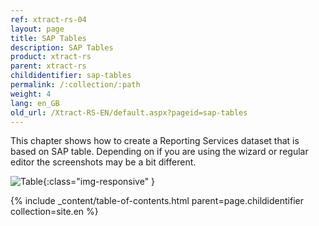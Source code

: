 ```yaml
---
ref: xtract-rs-04
layout: page
title: SAP Tables 
description: SAP Tables
product: xtract-rs
parent: xtract-rs
childidentifier: sap-tables
permalink: /:collection/:path
weight: 4
lang: en_GB
old_url: /Xtract-RS-EN/default.aspx?pageid=sap-tables
---
```


This chapter shows how to create a Reporting Services dataset that is based on SAP table. Depending on if you are using the wizard or regular editor the screenshots may be a bit different.

![Table](/img/content/Table.png){:class="img-responsive" }

{% include _content/table-of-contents.html parent=page.childidentifier collection=site.en %}